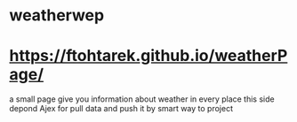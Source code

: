 # weatherwep
# https://ftohtarek.github.io/weatherPage/
a small page give you information about weather in every place
this side depond Ajex for pull data and push it by smart way to project 
